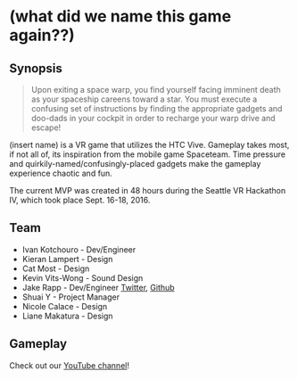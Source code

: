 # (what did we name this game again??)

## Synopsis

> Upon exiting a space warp, you find yourself facing imminent death as your spaceship careens toward a star. You must execute a confusing set of instructions by finding the appropriate gadgets and doo-dads in your cockpit in order to recharge your warp drive and escape!

(insert name) is a VR game that utilizes the HTC Vive. Gameplay takes most, if not all of, its inspiration from the mobile game Spaceteam. Time pressure and quirkily-named/confusingly-placed gadgets make the gameplay experience chaotic and fun.

The current MVP was created in 48 hours during the Seattle VR Hackathon IV, which took place Sept. 16-18, 2016.

## Team

* Ivan Kotchouro - Dev/Engineer
* Kieran Lampert - Design
* Cat Most - Design
* Kevin Vits-Wong - Sound Design
* Jake Rapp - Dev/Engineer [Twitter](www.twitter.com/JakeRapp20x6), [Github](www.github.com/J-Rapp)
* Shuai Y - Project Manager
* Nicole Calace - Design
* Liane Makatura - Design

## Gameplay

Check out our [YouTube channel](https://www.youtube.com/channel/UCmfyyxCnAc1Ve-LCpo-LTmA)!


